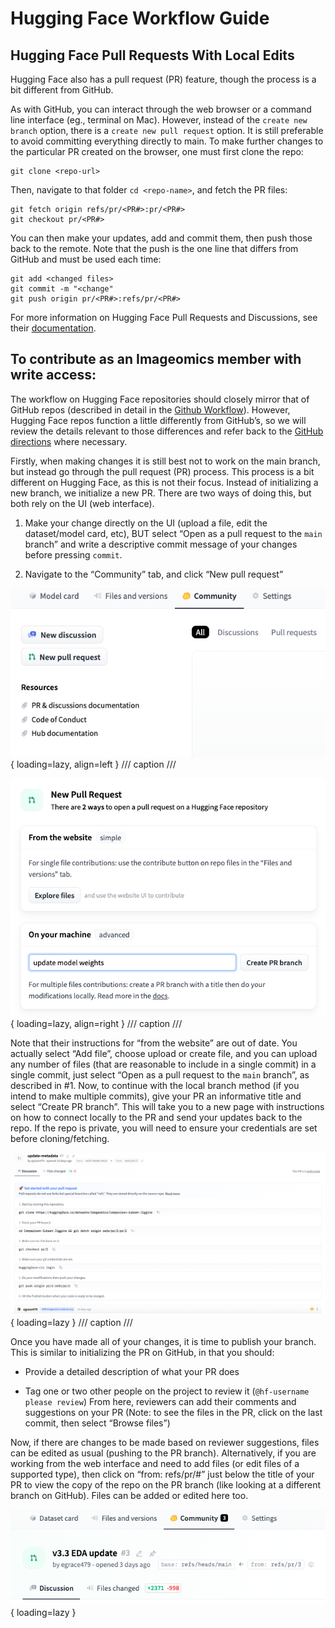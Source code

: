 # Hugging Face Workflow Guide

## Hugging Face Pull Requests With Local Edits
Hugging Face also has a pull request (PR) feature, though the process is a bit different from GitHub. 

As with GitHub, you can interact through the web browser or a command line interface (eg., terminal on Mac). However, instead of the `create new branch` option, there is a `create new pull request` option. It is still preferable to avoid committing everything directly to main. To make further changes to the particular PR created on the browser, one must first clone the repo:
```
git clone <repo-url> 
```
Then, navigate to that folder `cd <repo-name>`, and fetch the PR files:

```
git fetch origin refs/pr/<PR#>:pr/<PR#>
git checkout pr/<PR#>
```

You can then make your updates, add and commit them, then push those back to the remote. Note that the push is the one line that differs from GitHub and must be used each time:
```
git add <changed files>
git commit -m "<change"
git push origin pr/<PR#>:refs/pr/<PR#>
```

For more information on Hugging Face Pull Requests and Discussions, see their [documentation](https://huggingface.co/docs/hub/repositories-pull-requests-discussions).

## To contribute as an Imageomics member with write access:

The workflow on Hugging Face repositories should closely mirror that of GitHub repos (described in detail in the [Github Workflow](The-GitHub-Workflow.md)). However, Hugging Face repos function a little differently from GitHub’s, so we will review the details relevant to those differences and refer back to the [GitHub directions](The-GitHub-Workflow.md) where necessary.

Firstly, when making changes it is still best not to work on the main branch, but instead go through the pull request (PR) process. This process is a bit different on Hugging Face, as this is not their focus. Instead of initializing a new branch, we initialize a new PR. There are two ways of doing this, but both rely on the UI (web interface). 

1. Make your change directly on the UI (upload a file, edit the dataset/model card, etc), BUT select “Open as a pull request to the `main` branch” and write a descriptive commit message of your changes before pressing `commit`.

2. Navigate to the “Community” tab, and click “New pull request”

<!-- would like to set these side-by-side in a table to take up less vertical space -->
![New pull request button under Community tab](images/HF-workflow/290567257-c3493cff-7dbc-4158-802b-d3054ba1bfbe.png){ loading=lazy, align=left }
/// caption
///

![New Pull Request interface](images/HF-workflow/290565108-f7cde0bf-2559-4b81-af58-f8d175cf25c5.png){ loading=lazy, align=right }
/// caption
///

Note that their instructions for “from the website” are out of date. You actually select “Add file”, choose upload or create file, and you can upload any number of files (that are reasonable to include in a single commit) in a single commit, just select “Open as a pull request to the `main` branch”, as described in #1.
Now, to continue with the local branch method (if you intend to make multiple commits), give your PR an informative title and select “Create PR branch”. This will take you to a new page with instructions on how to connect locally to the PR and send your updates back to the repo. If the repo is private, you will need to ensure your credentials are set before cloning/fetching.

![Interface for Get started with your pull request](images/HF-workflow/290563763-2f2adf5c-0654-410a-8d93-d1172066ad8e.png){ loading=lazy }
/// caption
///

Once you have made all of your changes, it is time to publish your branch. This is similar to initializing the PR on GitHub, in that you should:

 - Provide a detailed description of what your PR does
 
 - Tag one or two other people on the project to review it (`@hf-username please review`)
From here, reviewers can add their comments and suggestions on your PR (Note: to see the files in the PR, click on the last commit, then select “Browse files”)

Now, if there are changes to be made based on reviewer suggestions, files can be edited as usual (pushing to the PR branch). Alternatively, if you are working from the web interface and need to add files (or edit files of a supported type), then click on “from: refs/pr/#” just below the title of your PR to view the copy of the repo on the PR branch (like looking at a different branch on GitHub). Files can be added or edited here too.

![Pull Request header](images/HF-workflow/290563994-ceccdbea-cccf-482a-ab79-cfb04c5c42e8.png){ loading=lazy }
